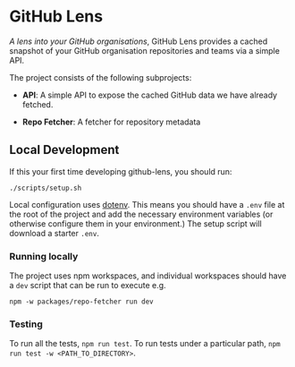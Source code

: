 # GitHub Lens
_A lens into your GitHub organisations_, GitHub Lens provides a cached snapshot of your GitHub organisation repositories
and teams via a simple API.

The project consists of the following subprojects:

- **API**: A simple API to expose the cached GitHub data we have already fetched.

- **Repo Fetcher**: A fetcher for repository metadata

## Local Development

If this your first time developing github-lens, you should run:

```
./scripts/setup.sh
```

Local configuration uses [dotenv](https://www.npmjs.com/package/dotenv). This means you should have a `.env` file 
at the root of the project and add the necessary environment variables (or otherwise configure them in your environment.) 
The setup script will download a starter `.env`.

### Running locally

The project uses npm workspaces, and individual workspaces should have a `dev` script that can be run to execute e.g.
```
npm -w packages/repo-fetcher run dev
```

### Testing

To run all the tests, `npm run test`. To run tests under a particular path, `npm run test -w <PATH_TO_DIRECTORY>`.
